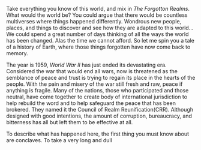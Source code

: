 Take everything you know of this world, and mix in *The Forgotton Realms*. What would the world be? You could argue that there would be countless multiverses where things happened differently. Wondrous new people, places, and things to discover and see how they are adapted to this world... We could spend a great number of days thinking of all the ways the world has been changed. Alas the time we cannot afford. 
So let me spin you a tale of a history of Earth, where those things forgotten have now come back to memory. 

The year is 1959, *World War II* has just ended its devastating era. Considered the war that would end all wars, now is threatened as the semblance of peace and trust is trying to regain its place in the hearts of the people. With the pain and misery of the war still fresh and raw, peace if anything is fragile. Many of the nations, those who participated and those neutral, have come together to create body of international jurisdiction to help rebuild the word and to help safeguard the peace that has been brokered. They named it the Council of Realm Reunification(CRR). Although designed with  good intentions, the amount of corruption, bureaucracy, and bitterness has all but left them to be effective at all. 

To describe what has happened here, the first thing you must know about are conclaves. To take a very long and dull  